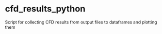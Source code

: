 # cfd_results_python
Script for collecting CFD results from output files to dataframes and plotting them
